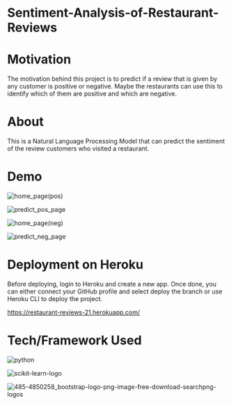 # Sentiment-Analysis-of-Restaurant-Reviews

# Motivation
The motivation behind this project is to predict if a review that is given by any customer is positive or negative. Maybe the restaurants can use this to identify which of them are positive and which are negative.

# About
This is a Natural Language Processing Model that can predict the sentiment of the review customers who visited a restaurant.

# Demo
![home_page(pos)](https://user-images.githubusercontent.com/66258607/110284278-8e922180-8007-11eb-9bf8-21c056998b82.PNG)

![predict_pos_page](https://user-images.githubusercontent.com/66258607/110284341-ac5f8680-8007-11eb-93c5-c80e221f3182.PNG)

![home_page(neg)](https://user-images.githubusercontent.com/66258607/110284409-c8fbbe80-8007-11eb-9a14-1c60880f1299.PNG)

![predict_neg_page](https://user-images.githubusercontent.com/66258607/110284502-ec266e00-8007-11eb-8f33-cebb740f860c.PNG)

# Deployment on Heroku
Before deploying, login to Heroku and create a new app. Once done, you can either connect your GitHub profile and select deploy the branch or use Heroku CLI to deploy the project. 

https://restaurant-reviews-21.herokuapp.com/

# Tech/Framework Used
![python](https://user-images.githubusercontent.com/66258607/110285426-3e1bc380-8009-11eb-84d1-0543a73f422d.png)

![scikit-learn-logo](https://user-images.githubusercontent.com/66258607/110285544-673c5400-8009-11eb-9afa-cca3eba42a55.png)

![485-4850258_bootstrap-logo-png-image-free-download-searchpng-logos](https://user-images.githubusercontent.com/66258607/110285841-ddd95180-8009-11eb-8b3a-c182f1f86276.png)





